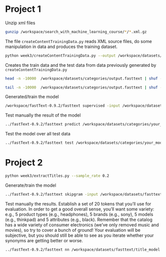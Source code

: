 # Project 1

Unzip xml files
```sh 
gunzip /workspace/search_with_machine_learning_course/*/*.xml.gz
```


The file `createContentTrainingData.py` reads XML source files, do some manipulation in data and produces the training dataset.

```sh 
python week3/createContentTrainingData.py --output /workspace/datasets/categories/output.fasttext
```

Creates the train data and the test data from data previously generated by `createContentTrainingData.py`
```sh 
head -n -10000  /workspace/datasets/categories/output.fasttext | shuf -n 10000  > /workspace/datasets/categories/data.train

tail -n -10000  /workspace/datasets/categories/output.fasttext | shuf -n 10000  > /workspace/datasets/categories/data.test
```

Generated/train the model 
```sh 
/workspace/fastText-0.9.2/fasttext supervised -input /workspace/datasets/categories/data.train -output /workspace/datasets/categories/your_model -lr 1.0 -epoch 25 -wordNgrams 2
```

Test manually the result of the model
```sh 
../fastText-0.9.2/fasttext predict /workspace/datasets/categories/your_model.bin -
```

Test the model over all test data
```sh 
../fastText-0.9.2/fasttext test /workspace/datasets/categories/your_model.bin /workspace/datasets/categories/data.test
```

# Project 2

```sh 
python week3/extractTitles.py --sample_rate 0.2
```

Generate/train the model
```sh 
../fastText-0.9.2/fasttext skipgram -input /workspace/datasets/fasttext/titles.txt -output /workspace/datasets/fasttext/title_model -minCount 50
```

Test manually the results. Establish a set of 20 tokens that you’ll use for evaluation. 
In order to get a good overall sense, you’ll want some variety: 
e.g., 5 product types (e.g., headphones), 5 brands (e.g., sony), 5 models (e.g., thinkpad) and 5 attributes (e.g., black). 
Remember that the catalog has a wide variety of consumer electronics (we’ve only removed music and movies), 
so try to cover a bunch of ground! Your evaluation will be subjective, but you should still be able to see as you iterate
whether your synonyms are getting better or worse.
```sh 
../fastText-0.9.2/fasttext nn /workspace/datasets/fasttext/title_model.bin
```

